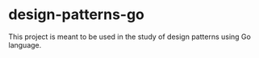 # design-patterns-go
This project is meant to be used in the study of design patterns using Go language.
